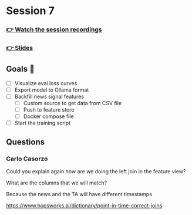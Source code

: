 # Session 7
### [👉 Watch the session recordings](https://www.realworldml.net/products/building-a-better-real-time-ml-system-together-cohort-3/categories/2156714176)

### [👉 Slides](https://www.realworldml.net/products/building-a-better-real-time-ml-system-together-cohort-3/categories/2156714176/posts/2183607860)


## Goals 🎯

- [ ] Visualize eval loss curves
- [ ] Export model to Ollama format
- [ ] Backfill news signal features
    - [ ] Custom source to get data from CSV file
    - [ ] Push to feature store
    - [ ] Docker compose file

- [ ] Start the training script

## Questions

### Carlo Casorzo
Could you explain again how are we doing the left join in the feature view?

What are the columns that we will match?

Because the news and the TA will have different timestamps

https://www.hopsworks.ai/dictionary/point-in-time-correct-joins
